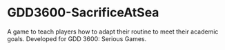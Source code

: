 # GDD3600-SacrificeAtSea
A game to teach players how to adapt their routine to meet their academic goals. Developed for GDD 3600: Serious Games.
